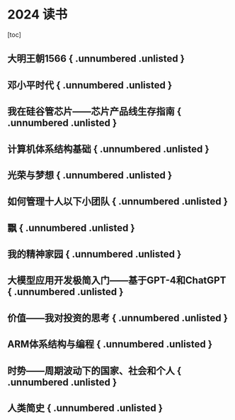 # 2024 读书

[toc]

## 大明王朝1566 { .unnumbered .unlisted }

## 邓小平时代 { .unnumbered .unlisted }

## 我在硅谷管芯片——芯片产品线生存指南 { .unnumbered .unlisted }

## 计算机体系结构基础 { .unnumbered .unlisted }

## 光荣与梦想 { .unnumbered .unlisted }

## 如何管理十人以下小团队 { .unnumbered .unlisted }

## 飘 { .unnumbered .unlisted }

## 我的精神家园 { .unnumbered .unlisted }

## 大模型应用开发极简入门——基于GPT-4和ChatGPT { .unnumbered .unlisted }

## 价值——我对投资的思考 { .unnumbered .unlisted }

## ARM体系结构与编程 { .unnumbered .unlisted }

## 时势——周期波动下的国家、社会和个人 { .unnumbered .unlisted }

## 人类简史 { .unnumbered .unlisted }